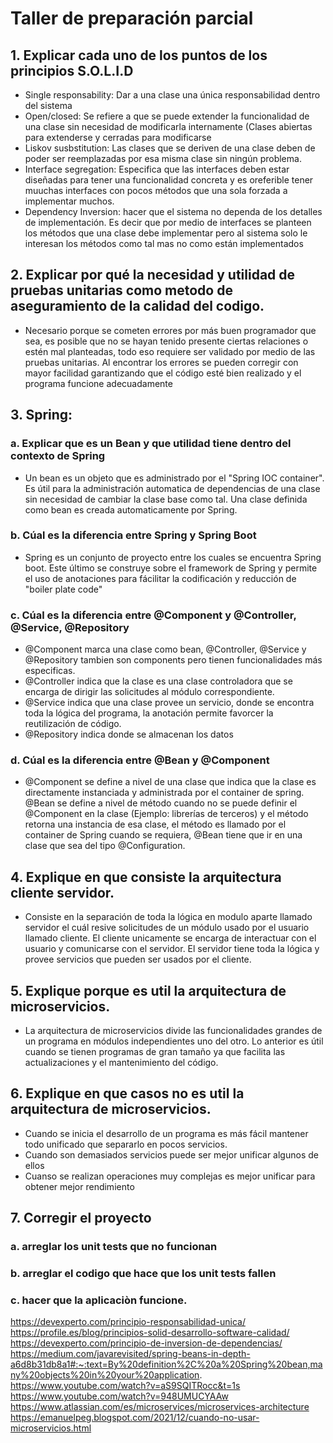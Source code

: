 # Taller de preparación parcial

## 1. Explicar cada uno de los puntos de los principios S.O.L.I.D

- Single responsability: Dar a una clase una única responsabilidad dentro del sistema
- Open/closed: Se refiere a que se puede extender la funcionalidad de una clase sin necesidad de modificarla internamente (Clases abiertas para extenderse y cerradas para modificarse
- Liskov susbstitution: Las clases que se deriven de una clase deben de poder ser reemplazadas por esa misma clase sin ningún problema.
- Interface segregation: Especifica que las interfaces deben estar diseñadas para tener una funcionalidad concreta y es oreferible tener muuchas interfaces con pocos métodos que una sola forzada a implementar muchos.
- Dependency Inversion: hacer que el sistema no dependa de los detalles de implementación. Es decir que por medio de interfaces se planteen los métodos que una clase debe implementar pero al sistema solo le interesan los métodos como tal mas no como están implementados

## 2. Explicar por qué la necesidad y utilidad de pruebas unitarias como metodo de aseguramiento de la calidad del codigo.
- Necesario porque se cometen errores por más buen programador que sea, es posible que no se hayan tenido presente ciertas relaciones o estén mal planteadas, todo eso requiere ser validado por medio de las pruebas unitarias. Al encontrar los errores se pueden corregir con mayor facilidad garantizando que el código esté bien realizado y el programa funcione adecuadamente

## 3. Spring:
### a. Explicar que es un Bean y que utilidad tiene dentro del contexto de Spring
- Un bean es un objeto que es administrado por el "Spring IOC container". Es útil para la administración automatica de dependencias de una clase sin necesidad de cambiar la clase base como tal. Una clase definida como bean es creada automaticamente por Spring.
### b. Cúal es la diferencia entre Spring y Spring Boot
- Spring es un conjunto de proyecto entre los cuales se encuentra Spring boot. Este último se construye sobre el framework de Spring y permite el uso de anotaciones para fácilitar la codificación y reducción de "boiler plate code"
### c. Cúal es la diferencia entre @Component y @Controller, @Service, @Repository
- @Component marca una clase como bean, @Controller, @Service y @Repository tambien son components pero tienen funcionalidades más especificas.
- @Controller indica que la clase es una clase controladora que se encarga de dirigir las solicitudes al módulo correspondiente.
- @Service indica que una clase provee un servicio, donde se encontra toda la lógica del programa, la anotación permite favorcer la reutilización de código.
- @Repository indica donde se almacenan los datos
### d. Cúal es la diferencia entre @Bean y @Component
- @Component se define a nivel de una clase que indica que la clase es directamente instanciada y administrada por el container de spring. @Bean se define a nivel de método cuando no se puede definir el @Component en la clase (Ejemplo: librerías de terceros) y el método retorna una instancia de esa clase, el método es llamado por el container de Spring cuando se requiera, @Bean tiene que ir en una clase que sea del tipo @Configuration.
## 4. Explique en que consiste la arquitectura cliente servidor.
- Consiste en la separación de toda la lógica en modulo aparte llamado servidor el cuál resive solicitudes de un módulo usado por el usuario llamado cliente. El cliente unicamente se encarga de interactuar con el usuario y comunicarse con el servidor.  El servidor tiene toda la lógica y provee servicios que pueden ser usados por el cliente.
## 5. Explique porque es util la arquitectura de microservicios.
- La arquitectura de microservicios divide las funcionalidades grandes de un programa en módulos independientes uno del otro. Lo anterior es útil cuando se tienen programas de gran tamaño ya que facilita las actualizaciones y el mantenimiento del código.
## 6. Explique en que casos no es util la arquitectura de microservicios.
- Cuando se inicia el desarrollo de un programa es más fácil mantener todo unificado que separarlo en pocos servicios.
- Cuando son demasiados servicios puede ser mejor unificar algunos de ellos
- Cuanso se realizan operaciones muy complejas es mejor unificar para obtener mejor rendimiento


## 7. Corregir el proyecto
### a. arreglar los unit tests que no funcionan
### b. arreglar el codigo que hace que los unit tests fallen
### c. hacer que la aplicaciòn funcione.

https://devexperto.com/principio-responsabilidad-unica/
https://profile.es/blog/principios-solid-desarrollo-software-calidad/
https://devexperto.com/principio-de-inversion-de-dependencias/
https://medium.com/javarevisited/spring-beans-in-depth-a6d8b31db8a1#:~:text=By%20definition%2C%20a%20Spring%20bean,many%20objects%20in%20your%20application.
https://www.youtube.com/watch?v=aS9SQITRocc&t=1s
https://www.youtube.com/watch?v=948UMUCYAAw
https://www.atlassian.com/es/microservices/microservices-architecture
https://emanuelpeg.blogspot.com/2021/12/cuando-no-usar-microservicios.html
